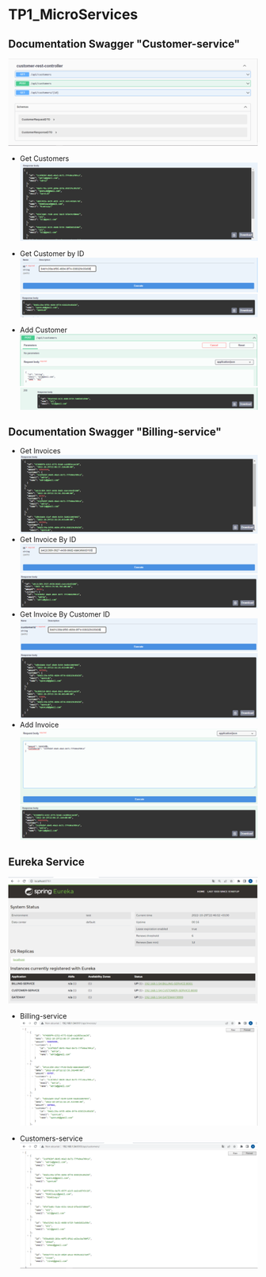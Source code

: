 # TP1_MicroServices
## Documentation Swagger "Customer-service"
![img_1.png](img_1.png)

+ Get Customers
  ![img_4.png](img_4.png)

+ Get Customer by ID
  ![img_5.png](img_5.png)
  ![img_6.png](img_6.png)

+ Add Customer
  ![img_2.png](img_2.png)
  ![img_3.png](img_3.png)

## Documentation Swagger "Billing-service"
+ Get Invoices
  ![img_9.png](img_9.png)
+ Get Invoice By ID
  ![img_10.png](img_10.png)
  ![img_11.png](img_11.png)
+ Get Invoice By Customer ID
  ![img_12.png](img_12.png)
  ![img_13.png](img_13.png)
+ Add Invoice
  ![img_7.png](img_7.png)
  ![img_8.png](img_8.png)
  

## Eureka Service
![img.png](img.png)
+ Billing-service
  ![img_14.png](img_14.png)
 
+ Customers-service
 ![img_15.png](img_15.png)

